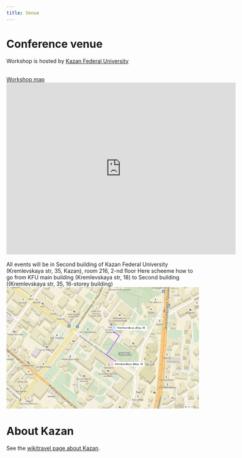 ```yaml
---
title: Venue
---
```


# Conference venue

Workshop is hosted by [Kazan Federal University](http://kpfu.ru/eng)

<br/>
<a href="https://www.google.com/maps/d/viewer?mid=1XZ7U9n-7zU9e6htSrgyYJlIes6A&ll=55.79215597032686%2C49.12268413497918&z=17">Workshop map</a>
<br/>
<iframe src="https://www.google.com/maps/d/viewer?mid=1XZ7U9n-7zU9e6htSrgyYJlIes6A&ll=55.79215597032686%2C49.12268413497918&z=17" width="600" height="450" frameborder="0" style="border:0" allowfullscreen=""></iframe>
<br/>
<!-- -->

All events will be in Second building of Kazan Federal University (Kremlevskaya str, 35, Kazan), room 216, 2-nd floor
Here scheeme how to go from KFU main building (Kremlevskaya str, 18) to Second building ((Kremlevskaya str, 35, 16-storey building)
<br/>
<img src="../images/map_ccq.png"/>
<br/>

# About Kazan

See the [wikitravel page about Kazan](http://wikitravel.org/en/Kazan).
